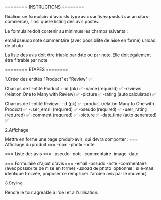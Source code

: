 ======== INSTRUCTIONS ========

Réaliser un formulaire d'avis (de type avis sur fiche produit sur un site e-commerce),
ainsi que le listing des avis postés.

Le formulaire doit contenir au minimum les champs suivants :

email
pseudo
note
commentaire (avec possibilité de mise en forme)
upload de photo

La liste des avis doit être triable par date ou par note.
Elle doit également être filtrable par note.

======== ÉTAPES ========

1.Créer des entités "Product" et "Review" ✅

Champs de l'entité Product :
-id (pk) ✅
-name (required) ✅
-reviews (relation One to Many with Review) ✅
-picture ✅
-rating (auto calculated) ✅

Champs de l'entité Review :
-id (pk) ✅
-product (relation Many to One with Product) ✅
-user_email (required) ✅
-pseudo (required) ✅
-user_rating (required) ✅
-comment (required) ✅
-picture ✅
-date_time (auto generated) ✅

2.Affichage

Mettre en forme une page produit-avis, qui devra comporter :
=== Affichage du produit ===
-nom
-photo
-note

=== Liste des avis ===
-pseudo
-note
-commentaire
-image
-date

=== Formulaire d'ajout d'avis ===
-email
-pseudo
-note
-commentaire (avec possibilité de mise en forme)
-upload de photo
(optionnel : si e-mail identique trouvée, proposer de remplacer l'ancien avis par le nouveau)

3.Styling

Rendre le tout agréable à l'oeil et à l'utilisation.
